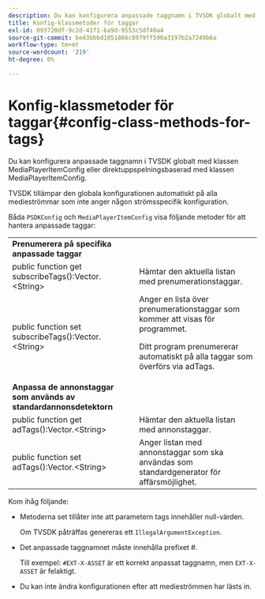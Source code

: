 ```yaml
---
description: Du kan konfigurera anpassade taggnamn i TVSDK globalt med klassen MediaPlayerItemConfig eller direktuppspelningsbaserad med klassen MediaPlayerItemConfig.
title: Konfig-klassmetoder för taggar
exl-id: 093720df-9c2d-41f1-ba9d-9553c5df40a4
source-git-commit: be43bbbd1051886c8979ff590a3197b2a7249b6a
workflow-type: tm+mt
source-wordcount: '219'
ht-degree: 0%

---
```


# Konfig-klassmetoder för taggar{#config-class-methods-for-tags}

Du kan konfigurera anpassade taggnamn i TVSDK globalt med klassen MediaPlayerItemConfig eller direktuppspelningsbaserad med klassen MediaPlayerItemConfig.

TVSDK tillämpar den globala konfigurationen automatiskt på alla medieströmmar som inte anger någon strömsspecifik konfiguration.

Båda `PSDKConfig` och `MediaPlayerItemConfig` visa följande metoder för att hantera anpassade taggar:

<table id="table_B37A6C75270D47BC99258F2884AD6905"> 
 <tbody> 
  <tr> 
   <td colname="1"><b>Prenumerera på specifika anpassade taggar</b> </td> 
   <td colname="3"> </td>
  </tr> 
  <tr> 
   <td colname="col1"><span class="codeph"> public function get subscribeTags():Vector.&lt;String&gt;</span> </td> 
   <td colname="col2"> Hämtar den aktuella listan med prenumerationstaggar. </td> 
  </tr> 
  <tr> 
   <td colname="col1"><span class="codeph"> public function set subscribeTags():Vector.&lt;String&gt;</span> </td> 
   <td colname="col2">Anger en lista över prenumerationstaggar som kommer att visas för programmet. <p>Ditt program prenumererar automatiskt på alla taggar som överförs via <span class="codeph"> adTags</span>. </p> </td> 
  </tr> 
  <tr> 
   <td colname="1"><b>Anpassa de annonstaggar som används av standardannonsdetektorn </b> </td> 
   <td colname="3"> </td>
  </tr> 
  <tr> 
   <td colname="col1"><span class="codeph"> public function get adTags():Vector.&lt;String&gt;</span> </td> 
   <td colname="col2"> Hämtar den aktuella listan med annonstaggar. </td> 
  </tr> 
  <tr> 
   <td colname="col1"><span class="codeph"> public function set adTags():Vector.&lt;String&gt;</span> </td> 
   <td colname="col2"> Anger listan med annonstaggar som ska användas som standardgenerator för affärsmöjlighet. </td> 
  </tr> 
 </tbody> 
</table>

Kom ihåg följande:

* Metoderna set tillåter inte att parametern tags innehåller null-värden.

   Om TVSDK påträffas genereras ett `IllegalArgumentException`.
* Det anpassade taggnamnet måste innehålla prefixet #.

   Till exempel: `#EXT-X-ASSET` är ett korrekt anpassat taggnamn, men `EXT-X-ASSET` är felaktigt.
* Du kan inte ändra konfigurationen efter att medieströmmen har lästs in.
